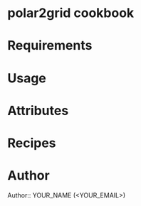 # polar2grid cookbook

# Requirements

# Usage

# Attributes

# Recipes

# Author

Author:: YOUR_NAME (<YOUR_EMAIL>)
